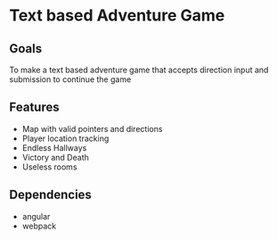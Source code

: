 # Text based Adventure Game

## Goals
To make a text based adventure game that accepts direction input and submission to continue the game

## Features
* Map with valid pointers and directions
* Player location tracking
* Endless Hallways
* Victory and Death
* Useless rooms

## Dependencies
* angular
* webpack
